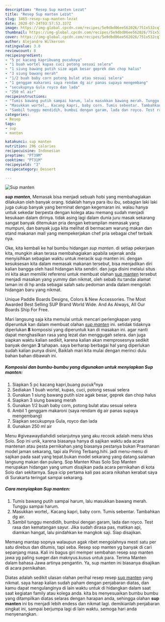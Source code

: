 ```yaml
---
description: "Resep Sup manten Lezat"
title: "Resep Sup manten Lezat"
slug: 3465-resep-sup-manten-lezat
date: 2020-07-24T03:57:53.337Z
image: https://img-global.cpcdn.com/recipes/5e9dbd06ee562026/751x532cq70/sup-manten-foto-resep-utama.jpg
thumbnail: https://img-global.cpcdn.com/recipes/5e9dbd06ee562026/751x532cq70/sup-manten-foto-resep-utama.jpg
cover: https://img-global.cpcdn.com/recipes/5e9dbd06ee562026/751x532cq70/sup-manten-foto-resep-utama.jpg
author: Alejandro Wilkerson
ratingvalue: 3.8
reviewcount: 8
recipeingredient:
- "5 pc kacang kapribuang pucuknya"
- "1 buah wortel kupas cuci potong sesuai selera"
- "1 siung bawang putih size agak besar geprek dan chop halus"
- "3 siung bawang merah"
- "1/2 buah baby corn potong bulat atau sesuai selera"
- "1 genggam makaroni saya rendam dg air panas supaya mengembang"
- "secukupnya Gula royco dan lada"
- "250 ml air"
recipeinstructions:
- "Tumis bawang putih sampai harum, lalu masukkan bawang merah. Tunggu sampai harum."
- "Masukkan wortel,. Kacang kapri, baby corn. Tumis sebentar. Tambahkan dg air."
- "Sambil tunggu mendidih, bumbui dengan garam, lada dan royco. Test rasa dan kematangan sayur. Jika sudah dirasa pas, matikan api, diamkan hangat, lalu pindahkan ke mangkok saji. Siap disajikan."
categories:
- Resep
tags:
- sup
- manten

katakunci: sup manten 
nutrition: 296 calories
recipecuisine: Indonesian
preptime: "PT39M"
cooktime: "PT31M"
recipeyield: "3"
recipecategory: Dessert

---
```



![Sup manten](https://img-global.cpcdn.com/recipes/5e9dbd06ee562026/751x532cq70/sup-manten-foto-resep-utama.jpg)

<b><i>sup manten</i></b>, Memasak bisa menjadi sebuah hobi yang membahagiakan dilakukan oleh banyak orang. tidaklah hanya para ibu ibu, sebagian laki laki juga cukup banyak yang berminat dengan kegemaran ini. walau hanya untuk sekedar berpesta dengan kolega atau memang sudah menjadi kesukaan dalam dirinya. tidak asing lagi dalam dunia juru masak sekarang sangat banyak ditemukan pria dengan ketrampilan memasak yang mumpuni, dan banyak juga kita melihat di bermacam warung makan dan stand makanan mall yang mempekerjakan chef pria sebagai chef terbaik nya.

Oke, kita kembali ke hal bumbu hidangan <i>sup manten</i>. di setiap pekerjaan kita, mungkin akan terasa membahagiakan apabila sejenak anda menyisihkan sebagian waktu untuk meracik sup manten ini. dengan kesuksesan kita dalam memasak makanan tersebut, bisa menjadikan diri kalian bangga oleh hasil hidangan kita sendiri. dan juga disini melalui situs ini kita akan memiliki referensi untuk membuat olahan <u>sup manten</u> tersebut menjadi masakan yang yummy dan nikmat, oleh sebab itu tandai alamat laman ini di hp anda sebagai salah satu pedoman anda dalam mengolah hidangan baru yang nikmat.

Unique Paddle Boards Designs, Colors &amp; New Accessories. The Most Awarded Best Selling SUP Brand World Wide. And As Always, All Our Boards Ship For Free.


Mari langsung saja kita memulai untuk mencari perlengkapan yang diperuntuk kan dalam membuat olahan <u><i>sup manten</i></u> ini. setidak tidaknya diperlukan <b>8</b> komposisi yang diperuntuk kan di masakan ini. agar nanti dapat menghasilkan rasa yang lezat dan menggugah selera. dan juga siapkan waktu kalian sedikit, karena kalian akan memprosesnya sedikit banyak dengan <b>3</b> tahapan. saya berharap berbagai hal yang diperlukan sudah kalian punya disini, Baiklah mari kita mulai dengan merinci dulu bahan bahan dibawah ini.

<!--inarticleads1-->

##### Komposisi dan bumbu-bumbu yang digunakan untuk menyiapkan Sup manten:

1. Siapkan 5 pc kacang kapri,buang pucuk²nya
1. Sediakan 1 buah wortel, kupas, cuci, potong sesuai selera
1. Gunakan 1 siung bawang putih size agak besar, geprek dan chop halus
1. Siapkan 3 siung bawang merah
1. Gunakan 1/2 buah baby corn, potong bulat atau sesuai selera
1. Ambil 1 genggam makaroni (saya rendam dg air panas supaya mengembang)
1. Siapkan secukupnya Gula, royco dan lada
1. Gunakan 250 ml air


Menu #giveawaydiahdidi selanjutnya yang aku recook adalah menu khas Solo. Sop ini unik, karena biasanya hanya di sajikan waktu ada acara mantenan atau pesta pernikahan.yang biasanya pestanya bukan Prasmanan model jaman sekarang, tapi ala Piring Terbang.hihi. jadi menu-menu di sajikan pada saat yang tepat.bukan model sekarang yang datang.salaman langsung makan dan pulang. Sop Manten Khas Solo Sop Manten merupakan hidangan yang umum disajikan pada acara pernikahan di kota Solo dan sekitarnya. Saya icip pertama kali pas acara nikahan kerabat saya di Surakarta teringat sampai sekarang. 

<!--inarticleads2-->

##### Cara menyiapkan Sup manten:

1. Tumis bawang putih sampai harum, lalu masukkan bawang merah. Tunggu sampai harum.
1. Masukkan wortel,. Kacang kapri, baby corn. Tumis sebentar. Tambahkan dg air.
1. Sambil tunggu mendidih, bumbui dengan garam, lada dan royco. Test rasa dan kematangan sayur. Jika sudah dirasa pas, matikan api, diamkan hangat, lalu pindahkan ke mangkok saji. Siap disajikan.


Memang mantap sopnya walaupun agak ribet mengolahnya mesti satu per satu direbus dan ditumis, tapi seba. Resep sop manten yg banyak di cari sepanjang masa. Kali ini bagus giri memper sembahan resep sop manten jawa yg paling sueger.dan maknyus.kusus untuk para. Terima Manten dalam bahasa Jawa artinya pengantin. Ya, sup manten ini biasanya disajikan di acara pernikahan. 

Diatas adalah sedikit ulasan olahan perihal resep resep <u>sup manten</u> yang nikmat. saya harap kalian sudah paham dengan penjabaran diatas, dan kamu dapat mengulanginya di lain waktu untuk di hidangkan dalam saat saat kegiatan family atau kolega anda. kita bs menyesuaikan bumbu bumbu yang ditampilkan diatas selaras dengan harapan anda, sehingga olahan <b>sup manten</b> ini bs menjadi lebih endess dan nikmat lagi. demikianlah penjabaran singkat ini, sampai berjumpa lagi di lain waktu. semoga hari anda menyenangkan.
